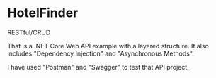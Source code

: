 # HotelFinder

RESTful/CRUD

That is a .NET Core Web API example with a layered structure. It also includes "Dependency Injection" and "Asynchronous Methods".

I have used "Postman" and "Swagger" to test that API project. 
